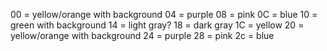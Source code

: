 00 = yellow/orange with background
04 = purple
08 = pink
0C = blue
10 = green with background
14 = light gray?
18 = dark gray
1C = yellow
20 = yellow/orange with background
24 = purple
28 = pink
2c = blue